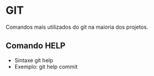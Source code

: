 # GIT
Comandos mais utilizados do git na maioria dos projetos.
## 	Comando HELP
* Sintaxe
git help <algum comando do git>
* Exemplo:
git help commit
